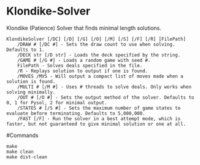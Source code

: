 Klondike-Solver
===============

Klondike (Patience) Solver that finds minimal length solutions.

    KlondikeSolver [/DC] [/D] [/G] [/O] [/M] [/S] [/F] [/R] [FilePath]
        /DRAW # [/DC #] - Sets the draw count to use when solving. Defaults to 1.
        /DECK str [/D str] - Loads the deck specified by the string.
        /GAME # [/G #] - Loads a random game with seed #.
        FilePath - Solves deals specified in the file.
        /R - Replays solution to output if one is found.
        /MOVES /MVS - Will output a compact list of moves made when a solution is found.
        /MULTI # [/M #] - Uses # threads to solve deals. Only works when solving minimally.
        /OUT # [/O #] - Sets the output method of the solver. Defaults to 0, 1 for Pysol, 2 for minimal output.
        /STATES # [/S #] - Sets the maximum number of game states to evaluate before terminating. Defaults to 5,000,000.
        /FAST [/F] - Run the solver in a best attempt mode, which is faster, but not guaranteed to give minimal solution or one at all.

#Commands

    make
    make clean
    make dist-clean
